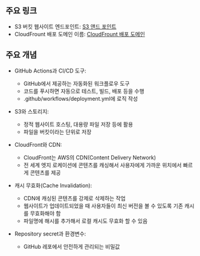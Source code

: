 ## 주요 링크

- S3 버킷 웹사이트 엔드포인트: [S3 앤드 포인트](http://frontend-4th-chapter-4-1.s3-website.ap-northeast-2.amazonaws.com)
- CloudFrount 배포 도메인 이름: [CloudFrount 배포 도메인](https://d2jowg7kbhchxv.cloudfront.net)

## 주요 개념

- GitHub Actions과 CI/CD 도구:

  - GitHub에서 제공하는 자동화된 워크플로우 도구
  - 코드를 푸시하면 자동으로 테스트, 빌드, 배포 등을 수행
  - .github/workflows/deployment.yml에 로직 작성

- S3와 스토리지:

  - 정적 웹사이트 호스팅, 대용량 파일 저장 등에 활용
  - 파일을 버킷이라는 단위로 저장

- CloudFront와 CDN:

  - CloudFront는 AWS의 CDN(Content Delivery Network)
  - 전 세계 엣지 로케이션에 콘텐츠를 캐싱해서 사용자에게 가까운 위치에서 빠르게 콘텐츠를 제공

- 캐시 무효화(Cache Invalidation):

  - CDN에 캐싱된 콘텐츠를 강제로 삭제하는 작업
  - 웹사이트가 업데이트되었을 때 사용자들이 최신 버전을 볼 수 있도록 기존 캐시를 무효화해야 함
  - 파일명에 해시를 추가해서 로컬 캐시도 무효화 할 수 있음

- Repository secret과 환경변수:
  - GitHub 레포에서 안전하게 관리되는 비밀값
